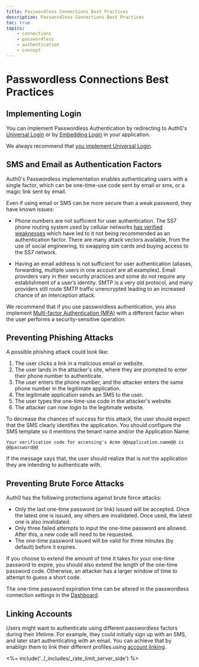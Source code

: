```yaml
---
title: Passwordless Connections Best Practices
description: Passwordless Connections Best Practices
toc: true
topics:
    - connections
    - passwordless
    - authentication
    - concept
---
```

# Passwordless Connections Best Practices

## Implementing Login 

You can implement Passwordless Authentication by redirecting to Auth0's [Universal Login](/connections/passwordless/guides/universal-login) or by [Embedding Login](/connections/passwordless/guides/universal-login) in your application.

We always recommend that [you implement Universal Login](guides/login/universal-vs-embedded).

## SMS and Email as Authentication Factors

Auth0's Passwordless implementation enables authenticating users with a single factor, which can be one-time-use code sent by email or sms, or a magic link sent by email.

Even if using email or SMS can be more secure than a weak password, they have known issues:

-  Phone numbers are not sufficient for user authentication. The SS7 phone routing system used by cellular networks [has verified weaknesses](https://thehackernews.com/2017/05/ss7-vulnerability-bank-hacking.html) which have led to it not being recommended as an authentication factor. There are many attack vectors available, from the use of social engineering, to swapping sim cards and buying access to the SS7 network. 

- Having an email address is not sufficient for user authentication (aliases, forwarding, multiple users in one account are all examples). Email providers vary in their security practices and some do not require any establishment of a user’s identity. SMTP is a very old protocol, and many providers still route SMTP traffic unencrypted leading to an increased chance of an interception attack. 

We recommend that if you use passwordless authentication, you also implement [Multi-factor Authentication (MFA)](/multifactor-authentication) with a different factor when the user performs a security-sensitive operation.

## Preventing Phishing Attacks

A possible phishing attack could look like:

1. The user clicks a link in a malicious email or website.
1. The user lands in the attacker's site, where they are prompted to enter their phone number to authenticate.
3. The user enters the phone number, and the attacker enters the same phone number in the legitimate application.
4. The legitimate application sends an SMS to the user.
5. The user types the one-time-use code in the attacker's website.
6. The attacker can now login to the legitimate website.

To decrease the chances of success for this attack, the user should expect that the SMS clearly identifies the application. You should configure the SMS template so it mentions the tenant name and/or the Application Name:

```text
Your verification code for accessing's Acme @@application.name@@ is @@password@@
```

If the message says that, the user should realize that is not the application they are intending to authenticate with.

## Preventing Brute Force Attacks 

Auth0 has the following protections against brute force attacks:

* Only the last one-time password (or link) issued will be accepted. Once the latest one is issued, any others are invalidated. Once used, the latest one is also invalidated.
* Only three failed attempts to input the one-time password are allowed. After this, a new code will need to be requested.
* The one-time password issued will be valid for three minutes (by default) before it expires. 

If you choose to extend the amount of time it takes for your one-time password to expire, you should also extend the length of the one-time password code. Otherwise, an attacker has a larger window of time to attempt to guess a short code.

The one-time password expiration time can be altered in the passwordless connection settings in the [Dashboard](${manage_url}/#/connections/passwordless).

##  Linking Accounts

Users might want to authenticate using different passwordless factors during their lifetime. For example, they could initially sign up with an SMS, and later start authenticating with an email. You can achieve that by enablign them to link their different profiles.using [account linking](/link-accounts).

<%= include('../_includes/_rate_limit_server_side') %>